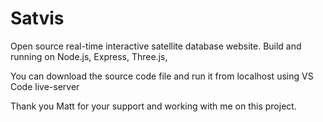 # Satvis

[Demo Website]: satnet.matthassing.nl

Open source real-time interactive satellite database website. Build and running on Node.js, Express, Three.js,

You can download the source code file and run it from localhost using VS Code live-server


Thank you Matt for your support and working with me on this project.
